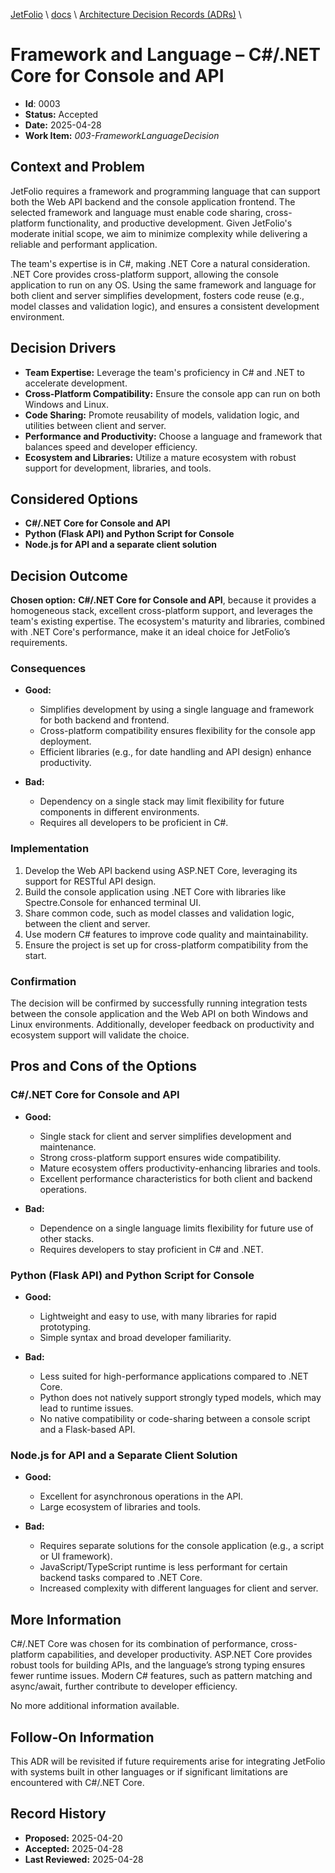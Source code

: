 [JetFolio](..\README.md) \ [docs](../README.md) \ [Architecture Decision Records (ADRs)](README.md) \

# Framework and Language – C#/.NET Core for Console and API

- **Id**: 0003
- **Status:** Accepted
- **Date:** 2025-04-28
- **Work Item:** *003-FrameworkLanguageDecision*

## Context and Problem

JetFolio requires a framework and programming language that can support both the Web API backend and the console application frontend. The selected framework and language must enable code sharing, cross-platform functionality, and productive development. Given JetFolio's moderate initial scope, we aim to minimize complexity while delivering a reliable and performant application.

The team's expertise is in C#, making .NET Core a natural consideration. .NET Core provides cross-platform support, allowing the console application to run on any OS. Using the same framework and language for both client and server simplifies development, fosters code reuse (e.g., model classes and validation logic), and ensures a consistent development environment.

## Decision Drivers

- **Team Expertise:** Leverage the team's proficiency in C# and .NET to accelerate development.
- **Cross-Platform Compatibility:** Ensure the console app can run on both Windows and Linux.
- **Code Sharing:** Promote reusability of models, validation logic, and utilities between client and server.
- **Performance and Productivity:** Choose a language and framework that balances speed and developer efficiency.
- **Ecosystem and Libraries:** Utilize a mature ecosystem with robust support for development, libraries, and tools.

## Considered Options

- **C#/.NET Core for Console and API**  
- **Python (Flask API) and Python Script for Console**  
- **Node.js for API and a separate client solution**  

## Decision Outcome

**Chosen option:** **C#/.NET Core for Console and API**, because it provides a homogeneous stack, excellent cross-platform support, and leverages the team's existing expertise. The ecosystem's maturity and libraries, combined with .NET Core's performance, make it an ideal choice for JetFolio’s requirements.

### Consequences

- **Good:**  
  - Simplifies development by using a single language and framework for both backend and frontend.  
  - Cross-platform compatibility ensures flexibility for the console app deployment.  
  - Efficient libraries (e.g., for date handling and API design) enhance productivity.  

- **Bad:**  
  - Dependency on a single stack may limit flexibility for future components in different environments.  
  - Requires all developers to be proficient in C#.  

### Implementation

1. Develop the Web API backend using ASP.NET Core, leveraging its support for RESTful API design.  
2. Build the console application using .NET Core with libraries like Spectre.Console for enhanced terminal UI.  
3. Share common code, such as model classes and validation logic, between the client and server.  
4. Use modern C# features to improve code quality and maintainability.  
5. Ensure the project is set up for cross-platform compatibility from the start.  

### Confirmation

The decision will be confirmed by successfully running integration tests between the console application and the Web API on both Windows and Linux environments. Additionally, developer feedback on productivity and ecosystem support will validate the choice.

## Pros and Cons of the Options

### C#/.NET Core for Console and API

- **Good:**  
  - Single stack for client and server simplifies development and maintenance.  
  - Strong cross-platform support ensures wide compatibility.  
  - Mature ecosystem offers productivity-enhancing libraries and tools.  
  - Excellent performance characteristics for both client and backend operations.  

- **Bad:**  
  - Dependence on a single language limits flexibility for future use of other stacks.  
  - Requires developers to stay proficient in C# and .NET.

### Python (Flask API) and Python Script for Console

- **Good:**  
  - Lightweight and easy to use, with many libraries for rapid prototyping.  
  - Simple syntax and broad developer familiarity.  

- **Bad:**  
  - Less suited for high-performance applications compared to .NET Core.  
  - Python does not natively support strongly typed models, which may lead to runtime issues.  
  - No native compatibility or code-sharing between a console script and a Flask-based API.  

### Node.js for API and a Separate Client Solution

- **Good:**  
  - Excellent for asynchronous operations in the API.  
  - Large ecosystem of libraries and tools.  

- **Bad:**  
  - Requires separate solutions for the console application (e.g., a script or UI framework).  
  - JavaScript/TypeScript runtime is less performant for certain backend tasks compared to .NET Core.  
  - Increased complexity with different languages for client and server.  

## More Information

C#/.NET Core was chosen for its combination of performance, cross-platform capabilities, and developer productivity. ASP.NET Core provides robust tools for building APIs, and the language’s strong typing ensures fewer runtime issues. Modern C# features, such as pattern matching and async/await, further contribute to developer efficiency.

No more additional information available.

## Follow-On Information

This ADR will be revisited if future requirements arise for integrating JetFolio with systems built in other languages or if significant limitations are encountered with C#/.NET Core.

## Record History

* **Proposed:** 2025-04-20  
* **Accepted:** 2025-04-28  
* **Last Reviewed:** 2025-04-28  